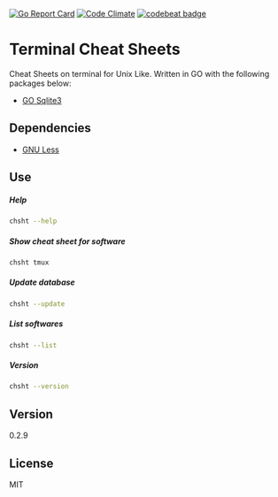 [![Go Report Card](https://goreportcard.com/badge/github.com/mvrpl/Terminal-Cheat-Sheet)](https://goreportcard.com/report/github.com/mvrpl/Terminal-Cheat-Sheet)
[![Code Climate](https://codeclimate.com/github/mvrpl/Terminal-Cheat-Sheet/badges/gpa.svg)](https://codeclimate.com/github/mvrpl/Terminal-Cheat-Sheet)
[![codebeat badge](https://codebeat.co/badges/8beede7b-9ef2-4e9b-87c6-c9da39465512)](https://codebeat.co/projects/github-com-mvrpl-terminal-cheat-sheet-master)
# Terminal Cheat Sheets

Cheat Sheets on terminal for Unix Like. Written in GO with the following packages below:

  - [GO Sqlite3](https://github.com/mattn/go-sqlite3)

## Dependencies
  - [GNU Less](https://www.gnu.org/software/less/)

## Use
##### Help
```sh
chsht --help
```
##### Show cheat sheet for software
```sh
chsht tmux
```
##### Update database
```sh
chsht --update
```
##### List softwares
```sh
chsht --list
```
##### Version
```sh
chsht --version
```

## Version

0.2.9

## License

MIT
